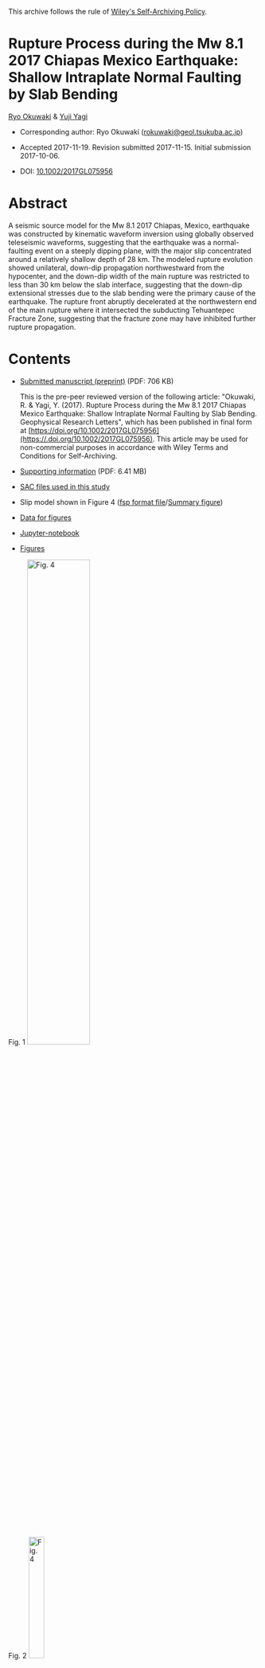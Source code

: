 This archive follows the rule of [Wiley's Self-Archiving Policy](https://authorservices.wiley.com/author-resources/Journal-Authors/licensing-open-access/open-access/self-archiving.html).

# Rupture Process during the Mw 8.1 2017 Chiapas Mexico Earthquake: Shallow Intraplate Normal Faulting by Slab Bending

[Ryo Okuwaki](https://rokuwaki.github.io) & [Yuji Yagi](http://www.geol.tsukuba.ac.jp/~yagi-y/eng/index.html)

- Corresponding author: Ryo Okuwaki ([rokuwaki@geol.tsukuba.ac.jp](mailto:rokuwaki@geol.tsukuba.ac.jp))

- Accepted 2017-11-19. Revision submitted 2017-11-15. Initial submission 2017-10-06.

- DOI: [10.1002/2017GL075956](https://doi.org/10.1002/2017GL075956)

# Abstract

A seismic source model for the Mw 8.1 2017 Chiapas, Mexico, earthquake was constructed by kinematic waveform inversion using globally observed teleseismic waveforms, suggesting that the earthquake was a normal-faulting event on a steeply dipping plane, with the major slip concentrated around a relatively shallow depth of 28 km. The modeled rupture evolution showed unilateral, down-dip propagation northwestward from the hypocenter, and the down-dip width of the main rupture was restricted to less than 30 km below the slab interface, suggesting that the down-dip extensional stresses due to the slab bending were the primary cause of the earthquake. The rupture front abruptly decelerated at the northwestern end of the main rupture where it intersected the subducting Tehuantepec Fracture Zone, suggesting that the fracture zone may have inhibited further rupture propagation.

# Contents

- [Submitted manuscript (preprint)](./doc/draft.pdf) (PDF: 706 KB)

  This is the pre-peer reviewed version of the following article: "Okuwaki, R. & Yagi, Y. (2017). Rupture Process during the Mw 8.1 2017 Chiapas Mexico Earthquake: Shallow Intraplate Normal Faulting by Slab Bending. Geophysical Research Letters", which has been published in final form at [https://doi.org/10.1002/2017GL075956](https://.doi.org/10.1002/2017GL075956). This article may be used for non-commercial purposes in accordance with Wiley Terms and Conditions for Self-Archiving.

- [Supporting information](./doc/818741_1_supp_5194921_gzg4xh_convrt.pdf) (PDF: 6.41 MB)

- [SAC files used in this study](./SACfiles)

- Slip model shown in Figure 4 ([fsp format file](./data/s2017CHIAPA01OKUW.fsp)/[Summary figure](./fig/map_slip_upload.png))

- [Data for figures](./data)

- [Jupyter-notebook](./fig.ipynb)

- [Figures](./fig)

Fig. 1
<img src="./fig/map.jpg" alt="Fig. 4" width="50%" />

Fig. 2
<img src="./fig/focaldepths.jpg" alt="Fig. 4" width="25%" />

Fig. 3
<img src="./fig/modelsettingresults_init.jpg" alt="Fig. 4" width="50%" />

Fig. 4
<img src="./fig/slipsummary.jpg" alt="Fig. 4" width="50%" />
